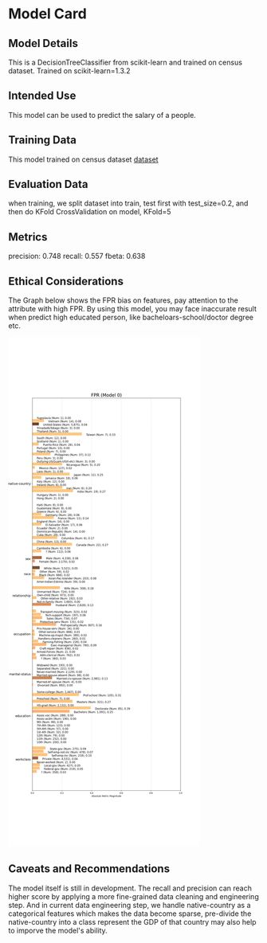 # Model Card

## Model Details

This is a DecisionTreeClassifier from scikit-learn and trained on census dataset.
Trained on scikit-learn=1.3.2

## Intended Use

This model can be used to predict the salary of a people.

## Training Data

This model trained on census dataset [dataset](../data/raw_data/census.csv)

## Evaluation Data

when training, we split dataset into train, test first with test_size=0.2, and
then do KFold CrossValidation on model, KFold=5

## Metrics
precision: 0.748
recall: 0.557
fbeta: 0.638

## Ethical Considerations

The Graph below shows the FPR bias on features, pay attention to the attribute with high FPR. By using this model, you may face inaccurate
result when predict high educated person, like bacheloars-school/doctor degree etc.

![bias-graph](/model/fpr_fiarness_graph.png)

## Caveats and Recommendations

The model itself is still in development. The recall and precision can reach higher score by applying a more fine-grained data cleaning and engineering step. And in current data engineering step, we handle native-country as a categorical features which makes the data become sparse, pre-divide the native-country into a class represent the GDP of that country may also help to imporve the model's ability.